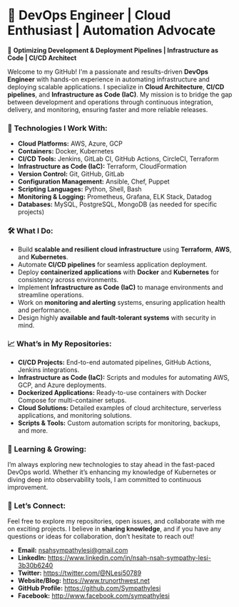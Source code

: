 # 🚀 **DevOps Engineer | Cloud Enthusiast | Automation Advocate**

🔧 **Optimizing Development & Deployment Pipelines | Infrastructure as Code | CI/CD Architect**

Welcome to my GitHub! I'm a passionate and results-driven **DevOps Engineer** with hands-on experience in automating infrastructure and deploying scalable applications. I specialize in **Cloud Architecture**, **CI/CD pipelines**, and **Infrastructure as Code (IaC)**. My mission is to bridge the gap between development and operations through continuous integration, delivery, and monitoring, ensuring faster and more reliable releases.

### 💼 **Technologies I Work With:**
- **Cloud Platforms:** AWS, Azure, GCP
- **Containers:** Docker, Kubernetes
- **CI/CD Tools:** Jenkins, GitLab CI, GitHub Actions, CircleCI, Terraform
- **Infrastructure as Code (IaC):** Terraform, CloudFormation
- **Version Control:** Git, GitHub, GitLab
- **Configuration Management:** Ansible, Chef, Puppet
- **Scripting Languages:** Python, Shell, Bash
- **Monitoring & Logging:** Prometheus, Grafana, ELK Stack, Datadog
- **Databases:** MySQL, PostgreSQL, MongoDB (as needed for specific projects)

### 🛠️ **What I Do:**
- Build **scalable and resilient cloud infrastructure** using **Terraform**, **AWS**, and **Kubernetes**.
- Automate **CI/CD pipelines** for seamless application deployment.
- Deploy **containerized applications** with **Docker** and **Kubernetes** for consistency across environments.
- Implement **Infrastructure as Code (IaC)** to manage environments and streamline operations.
- Work on **monitoring and alerting** systems, ensuring application health and performance.
- Design highly **available and fault-tolerant systems** with security in mind.

### 📈 **What’s in My Repositories:**
- **CI/CD Projects:** End-to-end automated pipelines, GitHub Actions, Jenkins integrations.
- **Infrastructure as Code (IaC):** Scripts and modules for automating AWS, GCP, and Azure deployments.
- **Dockerized Applications:** Ready-to-use containers with Docker Compose for multi-container setups.
- **Cloud Solutions:** Detailed examples of cloud architecture, serverless applications, and monitoring solutions.
- **Scripts & Tools:** Custom automation scripts for monitoring, backups, and more.

### 🌱 **Learning & Growing:**
I’m always exploring new technologies to stay ahead in the fast-paced DevOps world. Whether it’s enhancing my knowledge of Kubernetes or diving deep into observability tools, I am committed to continuous improvement.

### 🤝 **Let’s Connect:**
Feel free to explore my repositories, open issues, and collaborate with me on exciting projects. I believe in **sharing knowledge**, and if you have any questions or ideas for collaboration, don’t hesitate to reach out!

- **Email:** nsahsympathylesi@gmail.com
- **LinkedIn:** https://www.linkedin.com/in/nsah-nsah-sympathy-lesi-3b30b6240
- **Twitter:** https://twitter.com/@NLesi50789
- **Website/Blog:** https://www.trunorthwest.net
- **GitHub Profile:** https://github.com/Sympathylesi
- **Facebook:** http://www.facebook.com/sympathylesi
